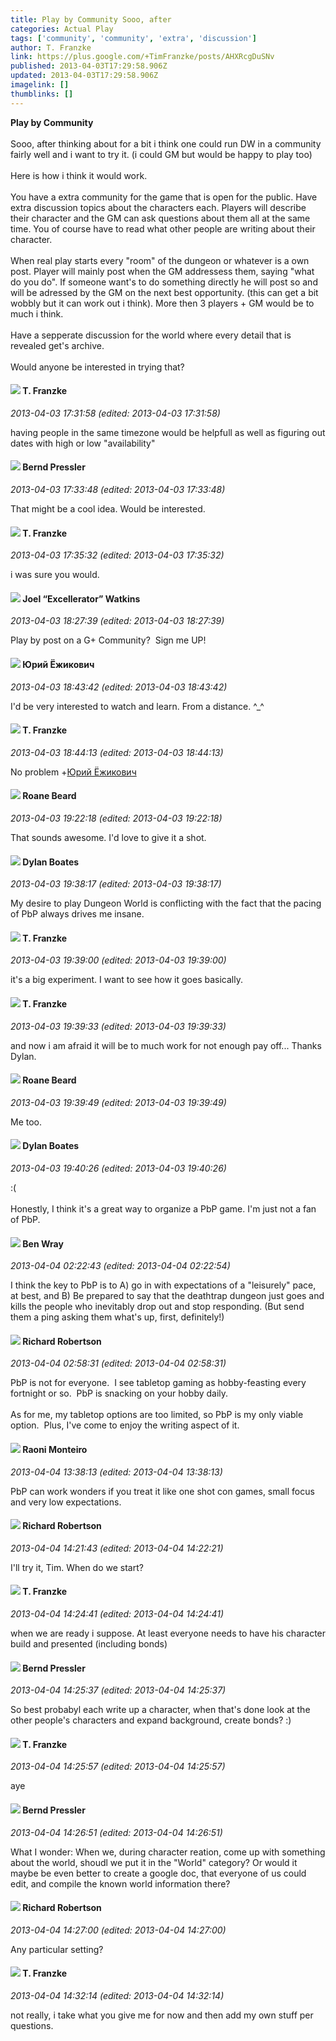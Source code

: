 ```yaml
---
title: Play by Community Sooo, after
categories: Actual Play
tags: ['community', 'community', 'extra', 'discussion']
author: T. Franzke
link: https://plus.google.com/+TimFranzke/posts/AHXRcgDuSNv
published: 2013-04-03T17:29:58.906Z
updated: 2013-04-03T17:29:58.906Z
imagelink: []
thumblinks: []
---
```


<b>Play by Community</b><br /><br />Sooo, after thinking about for a bit i think one could run DW in a community fairly well and i want to try it. (i could GM but would be happy to play too)<br /><br />Here is how i think it would work. <br /><br />You have a extra community for the game that is open for the public. Have extra discussion topics about the characters each. Players will describe their character and the GM can ask questions about them all at the same time. You of course have to read what other people are writing about their character. <br /><br />When real play starts every &quot;room&quot; of the dungeon or whatever is a own post. Player will mainly post when the GM addressess them, saying &quot;what do you do&quot;. If someone want&#39;s to do something directly he will post so and will be adressed by the GM on the next best opportunity. (this can get a bit wobbly but it can work out i think). More then 3 players + GM would be to much i think. <br /><br />Have a sepperate discussion for the world where every detail that is revealed get&#39;s 	archive.<br /><br />Would anyone be interested in trying that? 
<div id='comment z13xvtry2letf3kdr23hutsxszipin4th'>
  <h4><img src='{{site.baseurl}}//images/avatars/110330901807759406775_photo.jpg'> T. Franzke</h4>
      <p><cite>2013-04-03 17:31:58 (edited: 2013-04-03 17:31:58)</cite></p>
        <p>having people in the same timezone would be helpfull as well as figuring out dates with high or low &quot;availability&quot; </p>
</div>
        

<div id='comment z13xvtry2letf3kdr23hutsxszipin4th'>
  <h4><img src='{{site.baseurl}}//images/avatars/110625243561124101072_photo.jpg'> Bernd Pressler</h4>
      <p><cite>2013-04-03 17:33:48 (edited: 2013-04-03 17:33:48)</cite></p>
        <p>That might be a cool idea. Would be interested.</p>
</div>
        

<div id='comment z13xvtry2letf3kdr23hutsxszipin4th'>
  <h4><img src='{{site.baseurl}}//images/avatars/110330901807759406775_photo.jpg'> T. Franzke</h4>
      <p><cite>2013-04-03 17:35:32 (edited: 2013-04-03 17:35:32)</cite></p>
        <p>i was sure you would.</p>
</div>
        

<div id='comment z13xvtry2letf3kdr23hutsxszipin4th'>
  <h4><img src='{{site.baseurl}}//images/avatars/107429473095472584968_photo.jpg'> Joel “Excellerator” Watkins</h4>
      <p><cite>2013-04-03 18:27:39 (edited: 2013-04-03 18:27:39)</cite></p>
        <p>Play by post on a G+ Community?  Sign me UP!</p>
</div>
        

<div id='comment z13xvtry2letf3kdr23hutsxszipin4th'>
  <h4><img src='{{site.baseurl}}//images/avatars/104893169141116637335_photo.jpg'> Юрий Ёжикович</h4>
      <p><cite>2013-04-03 18:43:42 (edited: 2013-04-03 18:43:42)</cite></p>
        <p>I&#39;d be very interested to watch and learn. From a distance. ^_^</p>
</div>
        

<div id='comment z13xvtry2letf3kdr23hutsxszipin4th'>
  <h4><img src='{{site.baseurl}}//images/avatars/110330901807759406775_photo.jpg'> T. Franzke</h4>
      <p><cite>2013-04-03 18:44:13 (edited: 2013-04-03 18:44:13)</cite></p>
        <p>No problem <span class="proflinkWrapper"><span class="proflinkPrefix">+</span><a class="proflink" href="https://plus.google.com/104893169141116637335" oid="104893169141116637335">Юрий Ёжикович</a></span> </p>
</div>
        

<div id='comment z13xvtry2letf3kdr23hutsxszipin4th'>
  <h4><img src='{{site.baseurl}}//images/avatars/111529858416331232174_photo.jpg'> Roane Beard</h4>
      <p><cite>2013-04-03 19:22:18 (edited: 2013-04-03 19:22:18)</cite></p>
        <p>That sounds awesome. I&#39;d love to give it a shot.</p>
</div>
        

<div id='comment z13xvtry2letf3kdr23hutsxszipin4th'>
  <h4><img src='{{site.baseurl}}//images/avatars/104977908596381674248_photo.jpg'> Dylan Boates</h4>
      <p><cite>2013-04-03 19:38:17 (edited: 2013-04-03 19:38:17)</cite></p>
        <p>My desire to play Dungeon World is conflicting with the fact that the pacing of PbP always drives me insane.</p>
</div>
        

<div id='comment z13xvtry2letf3kdr23hutsxszipin4th'>
  <h4><img src='{{site.baseurl}}//images/avatars/110330901807759406775_photo.jpg'> T. Franzke</h4>
      <p><cite>2013-04-03 19:39:00 (edited: 2013-04-03 19:39:00)</cite></p>
        <p>it&#39;s a big experiment. I want to see how it goes basically. </p>
</div>
        

<div id='comment z13xvtry2letf3kdr23hutsxszipin4th'>
  <h4><img src='{{site.baseurl}}//images/avatars/110330901807759406775_photo.jpg'> T. Franzke</h4>
      <p><cite>2013-04-03 19:39:33 (edited: 2013-04-03 19:39:33)</cite></p>
        <p>and now i am afraid it will be to much work for not enough pay off... Thanks Dylan. </p>
</div>
        

<div id='comment z13xvtry2letf3kdr23hutsxszipin4th'>
  <h4><img src='{{site.baseurl}}//images/avatars/111529858416331232174_photo.jpg'> Roane Beard</h4>
      <p><cite>2013-04-03 19:39:49 (edited: 2013-04-03 19:39:49)</cite></p>
        <p>Me too.</p>
</div>
        

<div id='comment z13xvtry2letf3kdr23hutsxszipin4th'>
  <h4><img src='{{site.baseurl}}//images/avatars/104977908596381674248_photo.jpg'> Dylan Boates</h4>
      <p><cite>2013-04-03 19:40:26 (edited: 2013-04-03 19:40:26)</cite></p>
        <p>:(<br /><br />Honestly, I think it&#39;s a great way to organize a PbP game. I&#39;m just not a fan of PbP.</p>
</div>
        

<div id='comment z13xvtry2letf3kdr23hutsxszipin4th'>
  <h4><img src='{{site.baseurl}}//images/avatars/117478240607286855024_photo.jpg'> Ben Wray</h4>
      <p><cite>2013-04-04 02:22:43 (edited: 2013-04-04 02:22:54)</cite></p>
        <p>I think the key to PbP is to A) go in with expectations of a &quot;leisurely&quot; pace, at best, and B) Be prepared to say that the deathtrap dungeon just goes and kills the people who inevitably drop out and stop responding. (But send them a ping asking them what&#39;s up, first, definitely!)</p>
</div>
        

<div id='comment z13xvtry2letf3kdr23hutsxszipin4th'>
  <h4><img src='{{site.baseurl}}//images/avatars/108034461092234678612_photo.jpg'> Richard Robertson</h4>
      <p><cite>2013-04-04 02:58:31 (edited: 2013-04-04 02:58:31)</cite></p>
        <p>PbP is not for everyone.  I see tabletop gaming as hobby-feasting every fortnight or so.  PbP is snacking on your hobby daily.  <br /><br />As for me, my tabletop options are too limited, so PbP is my only viable option.  Plus, I&#39;ve come to enjoy the writing aspect of it.</p>
</div>
        

<div id='comment z13xvtry2letf3kdr23hutsxszipin4th'>
  <h4><img src='{{site.baseurl}}//images/avatars/116853051997757460697_photo.jpg'> Raoni Monteiro</h4>
      <p><cite>2013-04-04 13:38:13 (edited: 2013-04-04 13:38:13)</cite></p>
        <p>PbP can work wonders if you treat it like one shot con games, small focus and very low expectations.</p>
</div>
        

<div id='comment z13xvtry2letf3kdr23hutsxszipin4th'>
  <h4><img src='{{site.baseurl}}//images/avatars/108034461092234678612_photo.jpg'> Richard Robertson</h4>
      <p><cite>2013-04-04 14:21:43 (edited: 2013-04-04 14:22:21)</cite></p>
        <p>I&#39;ll try it, Tim. When do we start?</p>
</div>
        

<div id='comment z13xvtry2letf3kdr23hutsxszipin4th'>
  <h4><img src='{{site.baseurl}}//images/avatars/110330901807759406775_photo.jpg'> T. Franzke</h4>
      <p><cite>2013-04-04 14:24:41 (edited: 2013-04-04 14:24:41)</cite></p>
        <p>when we are ready i suppose. At least everyone needs to have his character build and presented (including bonds)</p>
</div>
        

<div id='comment z13xvtry2letf3kdr23hutsxszipin4th'>
  <h4><img src='{{site.baseurl}}//images/avatars/110625243561124101072_photo.jpg'> Bernd Pressler</h4>
      <p><cite>2013-04-04 14:25:37 (edited: 2013-04-04 14:25:37)</cite></p>
        <p>So best probabyl each write up a character, when that&#39;s done look at the other people&#39;s characters and expand background, create bonds? :)</p>
</div>
        

<div id='comment z13xvtry2letf3kdr23hutsxszipin4th'>
  <h4><img src='{{site.baseurl}}//images/avatars/110330901807759406775_photo.jpg'> T. Franzke</h4>
      <p><cite>2013-04-04 14:25:57 (edited: 2013-04-04 14:25:57)</cite></p>
        <p>aye</p>
</div>
        

<div id='comment z13xvtry2letf3kdr23hutsxszipin4th'>
  <h4><img src='{{site.baseurl}}//images/avatars/110625243561124101072_photo.jpg'> Bernd Pressler</h4>
      <p><cite>2013-04-04 14:26:51 (edited: 2013-04-04 14:26:51)</cite></p>
        <p>What I wonder: When we, during character reation, come up with something about the world, shoudl we put it in the &quot;World&quot; category? Or would it maybe be even better to create a google doc, that everyone of us could edit, and compile the known world information there?</p>
</div>
        

<div id='comment z13xvtry2letf3kdr23hutsxszipin4th'>
  <h4><img src='{{site.baseurl}}//images/avatars/108034461092234678612_photo.jpg'> Richard Robertson</h4>
      <p><cite>2013-04-04 14:27:00 (edited: 2013-04-04 14:27:00)</cite></p>
        <p>Any particular setting?</p>
</div>
        

<div id='comment z13xvtry2letf3kdr23hutsxszipin4th'>
  <h4><img src='{{site.baseurl}}//images/avatars/110330901807759406775_photo.jpg'> T. Franzke</h4>
      <p><cite>2013-04-04 14:32:14 (edited: 2013-04-04 14:32:14)</cite></p>
        <p>not really, i take what you give me for now and then add my own stuff per questions. </p>
</div>
        